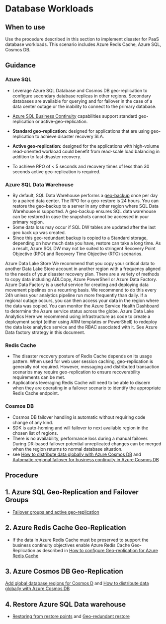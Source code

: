 # Database Workloads

## When to use

Use the procedure described in this section to implement disaster for PaaS database workloads. This scenario includes Azure Redis Cache, Azure SQL, Cosmos DB.

## Guidance

### Azure SQL

* Leverage Azure SQL Database and Cosmos DB  geo-replication to configure secondary database replicas in other regions. Secondary databases are available for querying and for failover in the case of a data center outage or the inability to connect to the primary database.

* [Azure SQL Business Continuity](https://docs.microsoft.com/en-us/azure/sql-database/sql-database-business-continuity) capabilities support standard geo-replication or active-geo-replication.

* **Standard geo-replication:** designed for applications that are using geo-replication  to achieve disaster recovery SLA.
* **Active geo-replication:** designed for the applications with  high-volume read-oriented workload could benefit from read-scale load balancing in addition to fast disaster recovery.
* To achieve RPO of < 5 seconds and recovery times of less than 30 seconds active geo-replication is required.

### Azure SQL Data Warehouse

* By default, SQL Data Warehouse performs a [geo-backup](https://docs.microsoft.com/en-us/azure/sql-data-warehouse/backup-and-restore#geo-redundant-backups) once per day to a paired data center. The RPO for a geo-restore is 24 hours. You can restore the geo-backup to a server in any other region where SQL Data Warehouse is supported. A geo-backup ensures SQL data warehouse can be restored in case the snapshots cannot be accessed in your primary region.
* Some data loss may occur if SQL DW tables are updated after the last geo back up was created.
* Since this geo-redundant backup is copied to a Standard storage, depending on how much data you have, restore can take a long time. As a result, Azure SQL DW may not be suited to stringent Recovery Point Objective (RPO) and Recovery Time Objective (RTO) scenarios.

Azure Data Lake Store
We recommend that you copy your critical data to another Data Lake Store account in another region with a frequency aligned to the needs of your disaster recovery plan. There are a variety of methods to copy data including ADLCopy, Azure PowerShell or Azure Data Factory. Azure Data Factory is a useful service for creating and deploying data movement pipelines on a recurring basis. We recommend to do this every 24h unless your analytics pipeline run more frequently than daily.
If a regional outage occurs, you can then access your data in the region where the data was copied. You can monitor the Azure Service Health Dashboard to determine the Azure service status across the globe.
Azure Data Lake Analytics
Here we recommend using infrastructure as code to create a deployment script (either using ARM templates or PowerShell) to redeploy the data lake analytics service and the RBAC associated with it. See Azure Data factory strategy in this document.


### Redis Cache

* The disaster recovery posture of Redis Cache depends on its usage pattern. When used for web user session caching, geo-replication is generally not required. However, messaging and distributed transaction scenarios may require geo-replication to ensure recoverability requirements can be met.
* Applications leveraging Redis Cache will need to be able to discern when they are operating in a failover scenario to identify the appropriate Redis Cache endpoint.

### Cosmos DB

* Cosmos DB failover handling is automatic without requiring code change of any kind.
* SDK is auto-homing and will failover to next available region in the chosen list of regions.
* There is no availability, performance loss during a manual failover. During DR-based failover potential unreplicated changes can be merged when the region returns to normal database situation.
* see [How to distribute data globally with Azure Cosmos DB](https://docs.microsoft.com/en-us/azure/cosmos-db/distribute-data-globally) and [Automatic regional failover for business continuity in Azure Cosmos DB](https://docs.microsoft.com/en-us/azure/cosmos-db/regional-failover)

## Procedure

## 1. Azure SQL Geo-Replication and Failover Groups

* [Failover groups and active geo-replication](https://docs.microsoft.com/en-us/azure/sql-database/sql-database-geo-replication-overview)

## 2. Azure Redis Cache Geo-Replication

* If the data in Azure Redis Cache must be preserved to support the business continuity objectives enable Azure Redis Cache Geo-Replication as described in [How to configure Geo-replication for Azure Redis Cache](https://docs.microsoft.com/en-us/azure/redis-cache/cache-how-to-geo-replication)


## 3. Azure Cosmos DB Geo-Replication

[Add global database regions for Cosmos D](https://docs.microsoft.com/en-us/azure/cosmos-db/tutorial-global-distribution-sql-api) and [How to distribute data globally with Azure Cosmos DB](https://docs.microsoft.com/en-us/azure/cosmos-db/distribute-data-globally)

## 4. Restore Azure SQL Data warehouse

* [Restoring from restore points](https://docs.microsoft.com/en-us/azure/sql-data-warehouse/backup-and-restore) and [Geo-redundant restore](https://docs.microsoft.com/en-us/azure/sql-data-warehouse/backup-and-restore)








